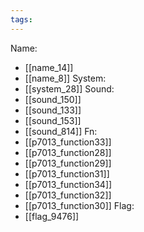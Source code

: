 ```yaml
---
tags:
---
```

Name:
- [[name_14]]
- [[name_8]]
System:
- [[system_28]]
Sound:
- [[sound_150]]
- [[sound_133]]
- [[sound_153]]
- [[sound_814]]
Fn:
- [[p7013_function33]]
- [[p7013_function28]]
- [[p7013_function29]]
- [[p7013_function31]]
- [[p7013_function34]]
- [[p7013_function32]]
- [[p7013_function30]]
Flag:
- [[flag_9476]]
